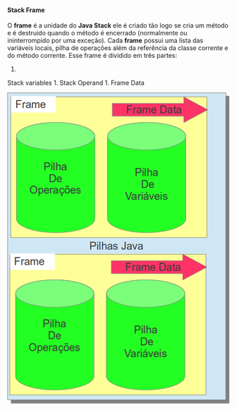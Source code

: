 #### Stack Frame


O **frame** é a unidade do **Java Stack** ele é criado tão logo se cria um método e é destruído quando o método é encerrado (normalmente ou ininterrompido por uma exceção). Cada **frame** possui uma lista das variáveis locais, pilha de operações além da referência da classe corrente e do método corrente. Esse frame é dividido em três partes:

1. 
Stack variables
1. 
Stack Operand
1. 
Frame Data


![Stack Frame](imagens/chapter_3_3.png)